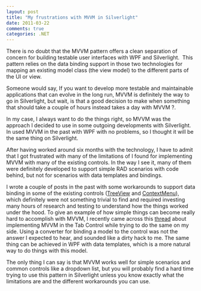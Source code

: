 ```yaml
---
layout: post
title: "My frustrations with MVVM in Silverlight"
date: 2011-03-22
comments: true
categories: .NET
---
```


There is no doubt that the MVVM pattern offers a clean separation of
concern for building testable user interfaces with WPF and Silverlight. 
This pattern relies on the data binding support in those two
technologies for mapping an existing model class (the view model) to the
different parts of the UI or view.

Someone would say, If you want to develop more testable and maintainable
applications that can evolve in the long run, MVVM is definitely the way
to go in Silverlight, but wait, is that a good decision to make when
something that should take a couple of hours instead takes a day with
MVVM ?.  

In my case, I always want to do the things right, so MVVM was the
approach I decided to use in some outgoing developments with
Silverlight. In used MVVM in the past with WPF with no problems, so I
thought it will be the same thing on Silverlight.

After having worked around six months with the technology, I have to
admit that I got frustrated with many of the limitations of I found for
implementing MVVM with many of the existing controls. In the way I see
it, many of them were definitely developed to support simple RAD
scenarios with code behind, but not for scenarios with data templates
and bindings.   

I wrote a couple of posts in the past with some workarounds to support
data binding in some of the existing controls
([TreeView](http://weblogs.asp.net/cibrax/archive/2011/01/27/workarounds-for-supporting-mvvm-in-the-silverlight-treeview-control.aspx)
and
[ContextMenu](http://weblogs.asp.net/cibrax/archive/2011/01/31/workarounds-for-supporting-mvvm-in-the-silverlight-contextmenu-service.aspx)),
which definitely were not something trivial to find and required
investing many hours of research and testing to understand how the
things worked under the hood. To give an example of how simple things
can become really hard to accomplish with MVVM, I recently came across
this [thread](http://forums.silverlight.net/forums/p/18256/408031.aspx)
about implementing MVVM in the Tab Control while trying to do the same
on my side. Using a converter for binding a model to the control was not
the answer I expected to hear, and sounded like a dirty hack to me. The
same thing can be achieved in WPF with data templates, which is a more
natural way to do things with this model.

The only thing I can say is that MVVM works well for simple scenarios
and common controls like a dropdown list, but you will probably find a
hard time trying to use this pattern in Silverlight unless you know
exactly what the limitations are and the different workarounds you can
use.

